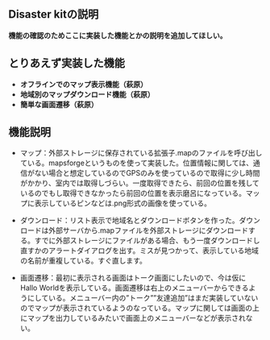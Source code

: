 ## Disaster kitの説明

__機能の確認のためここに実装した機能とかの説明を追加してほしい。__

## とりあえず実装した機能
- __オフラインでのマップ表示機能（萩原）__
- __地域別のマップダウンロード機能（萩原）__
- __簡単な画面遷移（萩原）__

## 機能説明
- マップ：外部ストレージに保存されている拡張子.mapのファイルを呼び出している。mapsforgeというものを使って実装した。位置情報に関しては、通信がない場合と想定しているのでGPSのみを使っているので取得に少し時間がかかり、室内では取得しづらい。一度取得できたら、前回の位置を残しているのでもし取得できなかったら前回の位置を表示磨呂になっている。マップに表示しているピンなどは.png形式の画像を使っている。

- ダウンロード：リスト表示で地域名とダウンロードボタンを作った。ダウンロードは外部サーバから.mapファイルを外部ストレージにダウンロードする。すでに外部ストレージにファイルがある場合、もう一度ダウンロードし直すかのアラートダイアログを出す。ミスが見つかって、表示している地域の名前が重複している。すぐ直します。

- 画面遷移：最初に表示される画面はトーク画面にしたいので、今は仮にHallo Worldを表示している。画面遷移は右上のメニューバーからできるようにしている。メニューバー内の”トーク””友達追加”はまだ実装していないのでマップが表示されているようのなっている。マップに関しては画面の上にマップを出力しているみたいで画面上のメニューバーなどが表示されない。


